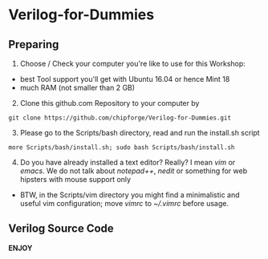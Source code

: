# Verilog-for-Dummies

## Preparing

1.  Choose / Check your computer you're like to use for this Workshop:
   *  best Tool support you'll get with Ubuntu 16.04 or hence Mint 18
   *  much RAM (not smaller than 2 GB)

2.  Clone this github.com Repository to your computer by
```
git clone https://github.com/chipforge/Verilog-for-Dummies.git
```

3.  Please go to the Scripts/bash directory, read and run the install.sh script
```
more Scripts/bash/install.sh; sudo bash Scripts/bash/install.sh
```

4.  Do you have already installed a text editor? Really? I mean _vim_ or _emacs_. We do not talk about _notepad++_, _nedit_ or something for web hipsters with mouse support only
   *  BTW, in the Scripts/vim directory you might find a minimalistic and useful vim configuration; move _vimrc_ to _~/.vimrc_ before usage.

## Verilog Source Code


**ENJOY**

